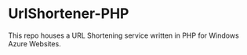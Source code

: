 UrlShortener-PHP
================

This repo houses a URL Shortening service written in PHP for Windows Azure Websites.